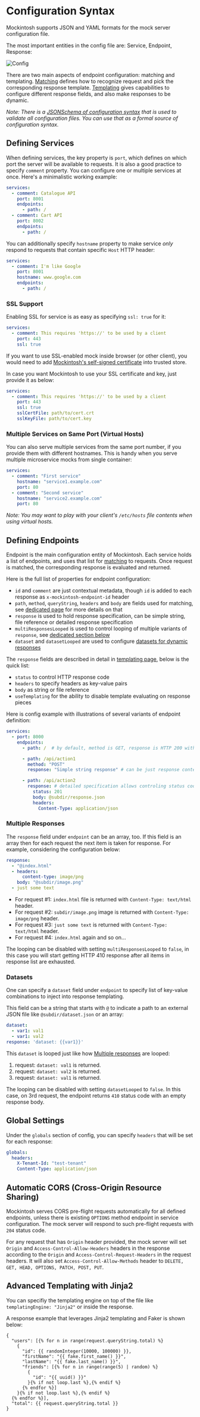 # Configuration Syntax

Mockintosh supports JSON and YAML formats for the mock server configuration file.

The most important entities in the config file are: Service, Endpoint, Response:

![Config](MockintoshConfig.png)

There are two main aspects of endpoint configuration: matching and templating. [Matching](Matching.md) defines how to
recognize request and pick the corresponding response template. [Templating](Templating.md) gives capabilities to
configure different response fields, and also make responses to be dynamic.

_Note: There is
a [JSONSchema of configuration syntax](https://github.com/up9inc/mockintosh/blob/main/mockintosh/schema.json)
that is used to validate all configuration files. You can use that as a formal source of configuration syntax._

## Defining Services

When defining services, the key property is `port`, which defines on which port the server will be available to
requests. It is also a good practice to specify `comment` property. You can configure one or multiple services at once.
Here's a minimalistic working example:

```yaml
services:
  - comment: Catalogue API
    port: 8001
    endpoints:
      - path: /
  - comment: Cart API
    port: 8002
    endpoints:
      - path: /
```

You can additionally specify `hostname` property to make service _only_ respond to requests that contain specific `Host`
HTTP header:

```yaml
services:
  - comment: I'm like Google
    port: 8001
    hostname: www.google.com
    endpoints:
      - path: /
```

### SSL Support

Enabling SSL for service is as easy as specifying `ssl: true` for it:

```yaml
services:
  - comment: This requires 'https://' to be used by a client
    port: 443
    ssl: true
```

If you want to use SSL-enabled mock inside browser (or other client), you would need to
add [Mockintosh's self-signed certificate](https://github.com/up9inc/mockintosh/tree/main/mockintosh/ssl) into trusted
store.

In case you want Mockintosh to use your SSL certificate and key, just provide it as below:

```yaml
services:
  - comment: This requires 'https://' to be used by a client
    port: 443
    ssl: true
    sslCertFile: path/to/cert.crt
    sslKeyFile: path/to/cert.key
```

### Multiple Services on Same Port (Virtual Hosts)

You can also serve multiple services from the same port number, if you provide them with different hostnames. This is
handy when you serve multiple microservice mocks from single container:

```yaml
services:
  - comment: "First service"
    hostname: "service1.example.com"
    port: 80
  - comment: "Second service"
    hostname: "service2.example.com"
    port: 80
```

_Note: You may want to play with your client's `/etc/hosts` file contents when using virtual hosts._

## Defining Endpoints

Endpoint is the main configuration entity of Mockintosh. Each service holds a list of endpoints, and uses that list
for [matching](Matching.md) to requests. Once request is matched, the corresponding response is evaluated and returned.

Here is the full list of properties for endpoint configuration:

- `id` and `comment` are just contextual metadata, though `id` is added to each response as `x-mockintosh-endpoint-id`
  header
- `path`, `method`, `queryString`, `headers` and `body` are fields used for matching, see [dedicated page](Matching.md)
  for more details on that
- `response` is used to hold response specification, can be simple string, file reference or detailed response
  specification
- `multiResponsesLooped` is used to control looping of multiple variants of `response`,
  see [dedicated section below](#multiple-responses)
- `dataset` and `datasetLooped` are used to configure [datasets for dynamic responses](#datasets)

The `response` fields are described in detail in [templating page](Templating.md), below is the quick list:

- `status` to control HTTP response code
- `headers` to specify headers as key-value pairs
- `body` as string or file reference
- `useTemplating` for the ability to disable template evaluating on response pieces

Here is config example with illustrations of several variants of endpoint definition:

```yaml
services:
  - port: 8000
    endpoints:
      - path: /  # by default, method is GET, response is HTTP 200 with empty body

      - path: /api/action1
        method: "POST"
        response: "Simple string response" # can be just response content string

      - path: /api/action2
        response: # detailed specification allows controling status code and headers
          status: 201
          body: @subdir/response.json
          headers:
            Content-Type: application/json

```

### Multiple Responses

The `response` field under `endpoint` can be an array, too. If this field is an array then for each request the next
item is taken for response. For example, considering the configuration below:

```yaml
response:
  - "@index.html"
  - headers:
      content-type: image/png
    body: "@subdir/image.png"
  - just some text
```

- For request #1: `index.html` file is returned with `Content-Type: text/html` header.
- For request #2: `subdir/image.png` image is returned with `Content-Type: image/png` header.
- For request #3: `just some text` is returned with `Content-Type: text/html` header.
- For request #4: `index.html` again and so on...

The looping can be disabled with setting `multiResponsesLooped` to `false`, in this case you will start getting HTTP 410
response after all items in response list are exhausted.

### Datasets

One can specify a `dataset` field under `endpoint` to specify list of key-value combinations to inject into response
templating.

This field can be a string that starts with `@` to indicate a path to an external JSON file like `@subdir/dataset.json`
or an array:

```yaml
dataset:
  - var1: val1
  - var1: val2
response: 'dataset: {{var1}}'
```

This `dataset` is looped just like how [Multiple responses](#multiple-responses) are looped:

1. request: `dataset: val1` is returned.
2. request: `dataset: val2` is returned.
3. request: `dataset: val1` is returned.

The looping can be disabled with setting `datasetLooped` to `false`. In this case, on 3rd request, the endpoint
returns `410` status code with an empty response body.

## Global Settings

Under the `globals` section of config, you can specify `headers` that will be set for each response:

```yaml
globals:
  headers:
    X-Tenant-Id: "test-tenant"
    Content-Type: application/json
```

## Automatic CORS (Cross-Origin Resource Sharing)

Mockintosh serves CORS pre-flight requests automatically for all defined endpoints, unless there is existing `OPTIONS`
method endpoint in service configuration. The mock server will respond to such pre-flight requests with `204` status
code.

For any request that has `Origin` header provided, the mock server will set `Origin` and `Access-Control-Allow-Headers`
headers in the response according to the `Origin` and `Access-Control-Request-Headers` in the request headers. It will
also set `Access-Control-Allow-Methods` header to `DELETE, GET, HEAD, OPTIONS, PATCH, POST, PUT`.

## Advanced Templating with Jinja2

You can specifiy the templating engine on top of the file like `templatingEngine: "Jinja2"` or inside the response.

A response example that leverages Jinja2 templating and Faker is shown below:

```j2
{
  "users": [{% for n in range(request.queryString.total) %}
    {
      "id": {{ randomInteger(10000, 100000) }},
      "firstName": "{{ fake.first_name() }}",
      "lastName": "{{ fake.last_name() }}",
      "friends": [{% for n in range(range(5) | random) %}
        {
          "id": "{{ uuid() }}"
        }{% if not loop.last %},{% endif %}
      {% endfor %}]
    }{% if not loop.last %},{% endif %}
  {% endfor %}],
  "total": {{ request.queryString.total }}
}
```
